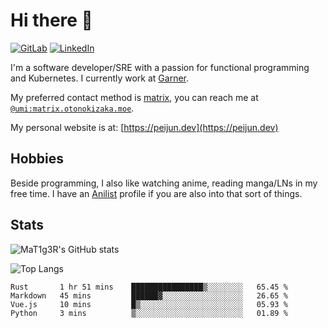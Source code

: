 # Hi there 👋
[<img alt="GitLab" src="https://img.shields.io/badge/gitlab%20-%23181717.svg?&style=for-the-badge&logo=gitlab&logoColor=white"/>](https://gitlab.otonokizaka.moe/Umi)
[<img alt="LinkedIn" src="https://img.shields.io/badge/linkedin%20-%230077B5.svg?&style=for-the-badge&logo=linkedin&logoColor=white"/>](https://www.linkedin.com/in/peijun-ma)

I'm a software developer/SRE with a passion for functional programming and Kubernetes.
I currently work at [Garner](https://garnercorp.com).

My preferred contact method is [matrix](https://matrix.org),
you can reach me at [`@umi:matrix.otonokizaka.moe`](https://matrix.to/#/@umi:matrix.otonokizaka.moe).

My personal website is at: [https://peijun.dev](https://peijun.dev)

## Hobbies

Beside programming, I also like watching anime, reading manga/LNs in my free time.
I have an [Anilist](https://anilist.co/user/MaT1g3R/) profile if you are also into that sort of things.

## Stats

![MaT1g3R's GitHub stats](https://github-readme-stats.vercel.app/api?username=MaT1g3R&count_private=true&show_icons=true&theme=tokyonight)

![Top Langs](https://github-readme-stats.vercel.app/api/top-langs/?username=MaT1g3R&count_private=true&theme=tokyonight&layout=compact&langs_count=7)

<!--START_SECTION:waka-->
```text
Rust       1 hr 51 mins    ████████████████▒░░░░░░░░   65.45 % 
Markdown   45 mins         ██████▓░░░░░░░░░░░░░░░░░░   26.65 % 
Vue.js     10 mins         █▒░░░░░░░░░░░░░░░░░░░░░░░   05.93 % 
Python     3 mins          ▒░░░░░░░░░░░░░░░░░░░░░░░░   01.89 % 
```
<!--END_SECTION:waka-->
